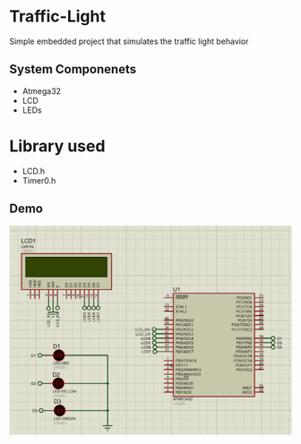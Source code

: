 # Traffic-Light
Simple embedded project that simulates the traffic light behavior

## System Componenets
* Atmega32
* LCD
* LEDs

# Library used
* LCD.h
* Timer0.h

## Demo
<p align="center"><img src="gifs/trafficlights.gif"\></p>
